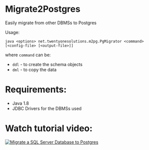 # Migrate2Postgres
Easily migrate from other DBMSs to Postgres

Usage: 

    java <options> net.twentyonesolutions.m2pg.PgMigrator <command> [<config-file> [<output-file>]]
    
where `command` can be:

 - `ddl` - to create the schema objects
 - `dml` - to copy the data
            
# Requirements:

 - Java 1.8
 - JDBC Drivers for the DBMSs used
 
# Watch tutorial video:

[![Migrate a SQL Server Database to Postgres](http://img.youtube.com/vi/5eF9_UB73TI/0.jpg)](http://www.youtube.com/watch?v=5eF9_UB73TI "How to Easily Migrate a SQL Server Database to Postgres")
